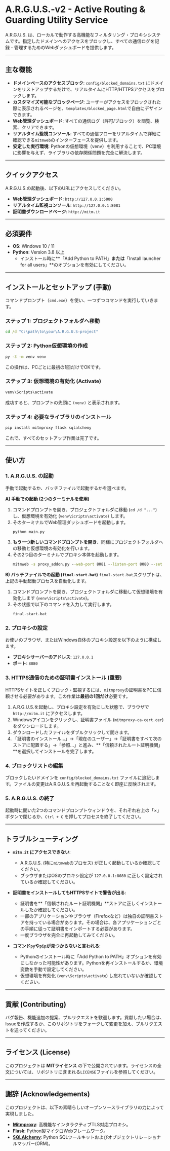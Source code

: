 # A.R.G.U.S.-v2 - Active Routing & Guarding Utility Service

A.R.G.U.S. は、ローカルで動作する高機能なフィルタリング・プロキシシステムです。指定したドメインへのアクセスをブロックし、すべての通信ログを記録・管理するためのWebダッシュボードを提供します。

---

## 主な機能

-   **ドメインベースのアクセスブロック**: `config/blocked_domains.txt` にドメインをリストアップするだけで、リアルタイムにHTTP/HTTPSアクセスをブロックします。
-   **カスタマイズ可能なブロックページ**: ユーザーがアクセスをブロックされた際に表示されるページを、`templates/blocked_page.html`で自由にデザインできます。
-   **Web管理ダッシュボード**: すべての通信ログ（許可/ブロック）を閲覧、検索、クリアできます。
-   **リアルタイム監視コンソール**: すべての通信フローをリアルタイムで詳細に確認できる`mitmweb`のインターフェースを提供します。
-   **安定した実行環境**: Pythonの仮想環境（venv）を利用することで、PC環境に影響を与えず、ライブラリの依存関係問題を完全に解決します。

---

## クイックアクセス

A.R.G.U.S.の起動後、以下のURLにアクセスしてください。

-   **Web管理ダッシュボード**: `http://127.0.0.1:5000`
-   **リアルタイム監視コンソール**: `http://127.0.0.1:8081`
-   **証明書ダウンロードページ**: `http://mitm.it`

---

## 必須要件

-   **OS**: Windows 10 / 11
-   **Python**: Version 3.8 以上
    -   インストール時に**「Add Python to PATH」**または**「Install launcher for all users」**のオプションを有効にしてください。

---

## インストールとセットアップ (手動)

コマンドプロンプト（`cmd.exe`）を使い、一つずつコマンドを実行していきます。

### ステップ 1: プロジェクトフォルダへ移動
```cmd  
cd /d "C:\path\to\your\A.R.G.U.S-project"  
```

### ステップ 2: Python仮想環境の作成
```cmd  
py -3 -m venv venv  
```
この操作は、PCごとに最初の1回だけでOKです。

### ステップ 3: 仮想環境の有効化 (Activate)
```cmd  
venv\Scripts\activate  
```
成功すると、プロンプトの先頭に `(venv)` と表示されます。

### ステップ 4: 必要なライブラリのインストール
```cmd  
pip install mitmproxy flask sqlalchemy  
```
これで、すべてのセットアップ作業は完了です。

---

## 使い方

### 1. A.R.G.U.S. の起動

手動で起動するか、バッチファイルで起動するかを選べます。

**A) 手動での起動 (2つのターミナルを使用)**
1.  コマンドプロンプトを開き、プロジェクトフォルダに移動 (`cd /d "..."`) し、仮想環境を有効化 (`venv\Scripts\activate`) します。
2.  そのターミナルでWeb管理ダッシュボードを起動します。
    ```cmd  
    python main.py  
    ```
3.  **もう一つ新しいコマンドプロンプトを開き**、同様にプロジェクトフォルダへの移動と仮想環境の有効化を行います。
4.  その2つ目のターミナルでプロキシ本体を起動します。
    ```cmd  
    mitmweb -s proxy_addon.py --web-port 8081 --listen-port 8080 --set block_global=false  
    ```

**B) バッチファイルでの起動 (`final-start.bat`)**
`final-start.bat`スクリプトは、上記の手動起動プロセスを自動化します。
1.  コマンドプロンプトを開き、プロジェクトフォルダに移動して仮想環境を有効化します (`venv\Scripts\activate`)。
2.  その状態で以下のコマンドを入力して実行します。
    ```cmd  
    final-start.bat  
    ```

### 2. プロキシの設定

お使いのブラウザ、またはWindows自体のプロキシ設定を以下のように構成します。

-   **プロキシサーバーのアドレス**: `127.0.0.1`
-   **ポート**: `8080`

### 3. HTTPS通信のための証明書インストール (重要)

HTTPSサイトを正しくブロック・監視するには、`mitmproxy`の証明書をPCに信頼させる必要があります。この作業は**最初の1回だけ**必要です。

1.  A.R.G.U.S.を起動し、プロキシ設定を有効にした状態で、ブラウザで `http://mitm.it` にアクセスします。
2.  Windowsアイコンをクリックし、証明書ファイル (`mitmproxy-ca-cert.cer`) をダウンロードします。
3.  ダウンロードしたファイルをダブルクリックして開きます。
4.  「証明書のインストール...」→「現在のユーザー」→「証明書をすべて次のストアに配置する」→「参照...」と進み、**「信頼されたルート証明機関」**を選択してインストールを完了します。

### 4. ブロックリストの編集

ブロックしたいドメインを `config/blocked_domains.txt` ファイルに追記します。ファイルの変更はA.R.G.U.S.を再起動することなく即座に反映されます。

### 5. A.R.G.U.S. の終了

起動時に開いた2つのコマンドプロンプトウィンドウを、それぞれ右上の「×」ボタンで閉じるか、`Ctrl + C` を押してプロセスを終了してください。

---

## トラブルシューティング

-   **`mitm.it` にアクセスできない**:
    -   A.R.G.U.S. (特に`mitmweb`のプロセス) が正しく起動しているか確認してください。
    -   ブラウザまたはOSのプロキシ設定が `127.0.0.1:8080` に正しく設定されているか確認してください。

-   **証明書をインストールしてもHTTPSサイトで警告が出る**:
    -   証明書を**「信頼されたルート証明機関」**ストアに正しくインストールしたか確認してください。
    -   一部のアプリケーションやブラウザ（Firefoxなど）は独自の証明書ストアを持っている場合があります。その場合は、各アプリケーションごとの手順に従って証明書をインポートする必要があります。
    -   一度ブラウザを完全に再起動してみてください。

-   **コマンド`py`や`pip`が見つからないと言われる**:
    -   Pythonのインストール時に「Add Python to PATH」オプションを有効にしなかった可能性があります。Pythonを再インストールするか、環境変数を手動で設定してください。
    -   仮想環境を有効化 (`venv\Scripts\activate`) し忘れていないか確認してください。

---

## 貢献 (Contributing)

バグ報告、機能追加の提案、プルリクエストを歓迎します。貢献したい場合は、Issueを作成するか、このリポジトリをフォークして変更を加え、プルリクエストを送ってください。

---

## ライセンス (License)

このプロジェクトは **MITライセンス** の下で公開されています。ライセンスの全文については、リポジトリに含まれる`LICENSE`ファイルを参照してください。

---

## 謝辞 (Acknowledgements)

このプロジェクトは、以下の素晴らしいオープンソースライブラリの力によって実現しました。

-   [**Mitmproxy**](https://mitmproxy.org/): 高機能なインタラクティブTLS対応プロキシ。
-   [**Flask**](https://flask.palletsprojects.com/): Python製マイクロWebフレームワーク。
-   [**SQLAlchemy**](https://www.sqlalchemy.org/): Python SQLツールキットおよびオブジェクトリレーショナルマッパー(ORM)。
